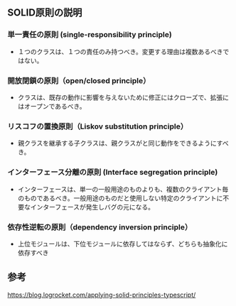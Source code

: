 ## SOLID原則の説明
### 単一責任の原則 (single-responsibility principle)
* １つのクラスは、１つの責任のみ持つべき。変更する理由は複数あるべきではない。

### 開放閉鎖の原則（open/closed principle）
* クラスは、既存の動作に影響を与えないために修正にはクローズで、拡張にはオープンであるべき。

### リスコフの置換原則（Liskov substitution principle）
* 親クラスを継承する子クラスは、親クラスがと同じ動作をできるようにすべき。

### インターフェース分離の原則 (Interface segregation principle)
* インターフェースは、単一の一般用途のものよりも、複数のクライアント毎のものであるべき。一般用途のものだと使用しない特定のクライアントに不要なインターフェースが発生しバグの元になる。

### 依存性逆転の原則（dependency inversion principle）
* 上位モジュールは、下位モジュールに依存してはならず、どちらも抽象化に依存すべき


## 参考
https://blog.logrocket.com/applying-solid-principles-typescript/